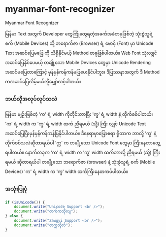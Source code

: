 # myanmar-font-recognizer
Myanmar Font Recognizer

မြန်မာ Text အတွက် Developer  တွေကြုံတွေရတဲ့အခက်အခဲတခုဖြစ်တဲ့ သုံးစွဲသူရဲ့ စက် (Mobile Devices) သို့ ဘရောက်ဇာ (Browser) ရဲ့ ဖောင့် (Font) မှာ Unicode Text အဆင်ပြေမပြေ ကို သိရှိနိုင်မယ့် Method တခုဖြစ်ပါတယ်။ 
Web Font သုံးလျှင်အဆင်ပြေနိုင်ပေမယ့် တချို့သော Mobile Devices တွေမှာ Unicode Rendering အဆင်မပြေတာကြောင့် မှန်မှန်ကန်ကန်မပြပေးနိုင်ပါဘူး။ ဒီပြဿနာအတွက် ဒီ Method ကအဆင်ပြေလိမ့်မယ်လို့မျှော်လင့်ပါတယ်။

### ဘယ်လိုအလုပ်လုပ်သလဲ

မြန်မာ ဗျဉ်းဖြစ်တဲ့ 'က' ရဲ့ width ကိုတိုင်းတာပြီး 'က္ခ' ရဲ့ width နဲ့ တိုက်စစ်ပါတယ်။ 
'က' ရဲ့ width က 'က္ခ' ရဲ့ width ထက် ညီရမယ် (သို့)  ကြီး လျှင် Unicode Text အဆင်ပြေပြီးမှန်မှန်ကန်ကန်ပြနိုင်ပါတယ်။
ဒီနေရာမှာပြောစရာ ရှိတာက ဘာလို့ 'က္ခ' နဲ့တိုက်စစ်သလဲဆိုတာရယ်ပါ 'က္က' က တချို့သော Unicode Font တွေမှာ ကြီးနေတာတွေ့ ရပါတယ်။ 
နောက်တခုက 'က' ရဲ့ width က 'က္ခ' width ထက်ဘာလို့  ညီရမယ် (သို့) ကြီးရမယ် ဆိုတာရယ်ပါ တချို့သော ဘရောက်ဇာ (browser) နဲ့ သုံးစွဲသူရဲ့ စက် (Mobile Devices)  'က' ရဲ့ width က 'က္ခ' width ထက်ကြီးနေတကပ်ပါတယ်။

### အသုံးပြုပုံ

```javascript
if (isUnicode()) {
	document.write("Unicode Support <br />");
	document.write("တက်ကသိုလျ");
} else {
	document.write("Zawgyi Support <br />");
	document.write("တက္ကသိုလ်");
}
```

